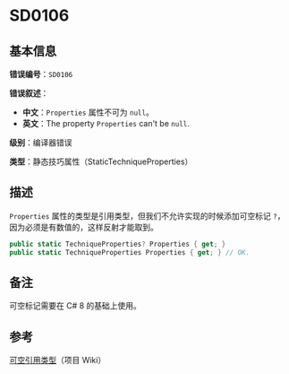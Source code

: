 ﻿# SD0106
## 基本信息

**错误编号**：`SD0106`

**错误叙述**：

* **中文**：`Properties` 属性不可为 `null`。
* **英文**：The property `Properties` can't be `null`.

**级别**：编译器错误

**类型**：静态技巧属性（StaticTechniqueProperties）

## 描述

`Properties` 属性的类型是引用类型，但我们不允许实现的时候添加可空标记 `?`，因为必须是有数值的，这样反射才能取到。

```csharp
public static TechniqueProperties? Properties { get; }
public static TechniqueProperties Properties { get; } // OK.
```

## 备注

可空标记需要在 C# 8 的基础上使用。

## 参考

[可空引用类型](Nullable-Reference-Types)（项目 Wiki）